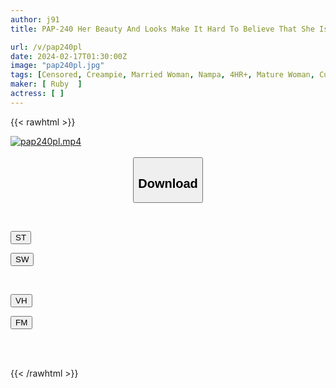 ```yaml
---
author: j91
title: PAP-240 Her Beauty And Looks Make It Hard To Believe That She Is A Mature Woman! We Have Gathered Only Mature Mature Women Who Love Sex! 4 Hours 9 People

url: /v/pap240pl
date: 2024-02-17T01:30:00Z
image: "pap240pl.jpg"
tags: [Censored, Creampie, Married Woman, Nampa, 4HR+, Mature Woman, Cuckold	]
maker: [ Ruby  ]
actress: [ ]
---
```



{{< rawhtml >}}

<div class="video" data-videoid="bR0L23BaR2TPPpo">
    <a href="javascript:;">
        <img src="/v/pap240pl/pap240pl.jpg" width="WIDTH" height="HEIGHT" alt="pap240pl.mp4" loading="lazy">
    </a>
</div>

<script type="text/javascript" src="https://j91.asia/asset/on-demand-st.js"></script>

<br>
  <link rel="stylesheet" href="https://j91.asia/asset/bs5.css">
  
  <center>
  <button class="btn btn-primary" type="button" data-bs-toggle="collapse" data-bs-target=".multi-collapse" aria-expanded="false" aria-controls="multiCollapseExample1 multiCollapseExample2"><h2>Download</h2></button></center>
</p>
<div class="row">
  <div class="col">
    <div class="collapse multi-collapse" id="multiCollapseExample1">
      <div class="card card-body">
	      	      <br>
<div class="buttons">  
<p><a href="https://streamtape.to/v/bR0L23BaR2TPPpo" target="_blank"><button class="btn-hover color-3"><i class="fa fa-download"></i> ST</button></a></p>
<p><a href="https://cdnwish.com/8oujx6qdqvqm" target="_blank"><button class="btn-hover color-2"><i class="fa fa-download"></i> SW</button></a></p></div>
    </div>
  </div>
</div>
  <div class="col">
    <div class="collapse multi-collapse" id="multiCollapseExample2">
      <div class="card card-body">
	      <br>
<div class="buttons">
<p><a href="javascript:;"><button class="btn-hover color-9"><i class="fa fa-download"></i> VH</button></a></p>
<p><a href="javascript:;"><button class="btn-hover color-8"><i class="fa fa-download"></i> FM</button></a></p></div>
<br><br>
      </div>
    </div>
  </div>
</div>

{{< /rawhtml >}}
